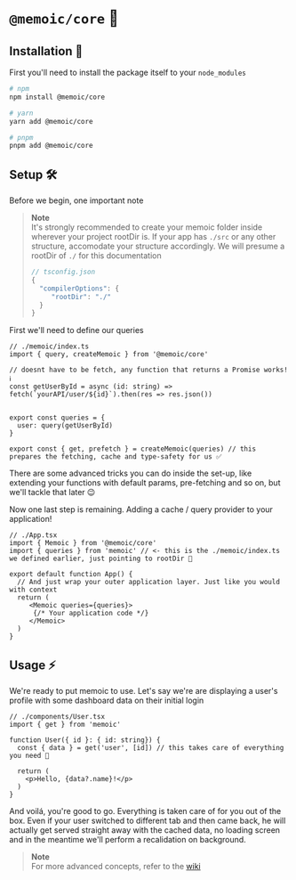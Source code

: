 # `@memoic/core` 🔩

## Installation 🧱

First you'll need to install the package itself to your `node_modules`

```zsh
# npm
npm install @memoic/core

# yarn
yarn add @memoic/core

# pnpm
pnpm add @memoic/core
```

## Setup 🛠️

Before we begin, one important note

> **Note**  
> It's strongly recommended to create your memoic folder inside wherever your project rootDir is.
> If your app has `./src` or any other structure, accomodate your structure accordingly. We will presume a rootDir of `./` for this documentation
> ```js
> // tsconfig.json
> {
>   "compilerOptions": {
>      "rootDir": "./"
>   }
> }
> ```

First we'll need to define our queries

```tsx
// ./memoic/index.ts
import { query, createMemoic } from '@memoic/core'

// doesnt have to be fetch, any function that returns a Promise works! ℹ️
const getUserById = async (id: string) => fetch(`yourAPI/user/${id}`).then(res => res.json())


export const queries = {
  user: query(getUserById)
}

export const { get, prefetch } = createMemoic(queries) // this prepares the fetching, cache and type-safety for us ✅
```

There are some advanced tricks you can do inside the set-up, like extending your functions with default params, pre-fetching and so on, but we'll tackle that later 😉

Now one last step is remaining. Adding a cache / query provider to your application!

```tsx
// ./App.tsx
import { Memoic } from '@memoic/core'
import { queries } from 'memoic' // <- this is the ./memoic/index.ts we defined earlier, just pointing to rootDir 🚀

export default function App() {
  // And just wrap your outer application layer. Just like you would with context
  return (
     <Memoic queries={queries}>
      {/* Your application code */}
     </Memoic>
  )
}
```

## Usage ⚡

We're ready to put memoic to use. Let's say we're are displaying a user's profile with some dashboard data on their initial login

```tsx
// ./components/User.tsx
import { get } from 'memoic'

function User({ id }: { id: string}) {
  const { data } = get('user', [id]) // this takes care of everything you need 🧠
  
  return (
    <p>Hello, {data?.name}!</p>
  )
}
```

And voilá, you're good to go. Everything is taken care of for you out of the box. Even if your user switched to different tab and then came back, he will actually get served straight away with the cached data, no loading screen and  in the meantime we'll perform a recalidation on background.

> **Note**  
> For more advanced concepts, refer to the [wiki](https://github.com/samuelhulla/memoic/wiki)

